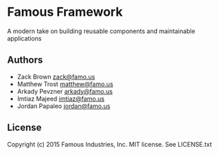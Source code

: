 # Famous Framework

A modern take on building reusable components and maintainable applications

## Authors

* Zack Brown <zack@famo.us>
* Matthew Trost <matthew@famo.us>
* Arkady Pevzner <arkady@famo.us>
* Imtiaz Majeed <imtiaz@famo.us>
* Jordan Papaleo <jordan@famo.us>

## License

Copyright (c) 2015 Famous Industries, Inc. MIT license. See LICENSE.txt
